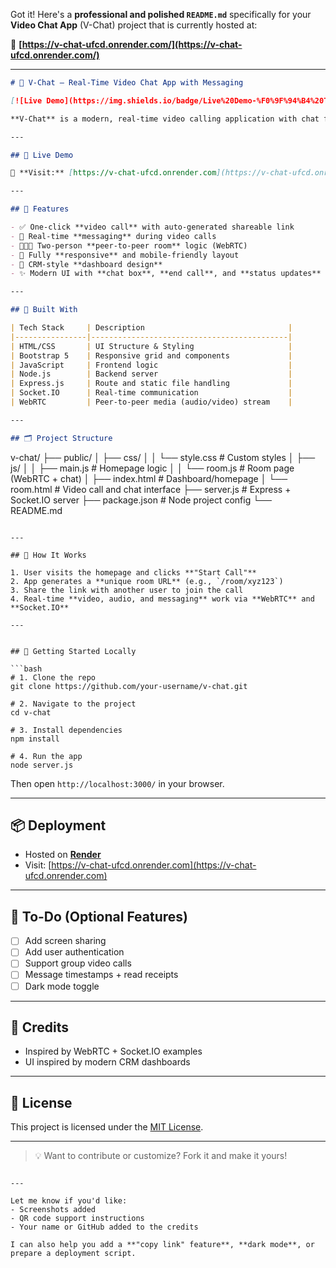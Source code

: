 Got it! Here's a **professional and polished `README.md`** specifically for your **Video Chat App** (V-Chat) project that is currently hosted at:

🔗 **[https://v-chat-ufcd.onrender.com/](https://v-chat-ufcd.onrender.com/)**

---

```markdown
# 🎥 V-Chat — Real-Time Video Chat App with Messaging

[![Live Demo](https://img.shields.io/badge/Live%20Demo-%F0%9F%94%B4%20Try%20Now-blue?style=for-the-badge)](https://v-chat-ufcd.onrender.com/)

**V-Chat** is a modern, real-time video calling application with chat functionality and a clean CRM-style dashboard UI. Built using **WebRTC**, **Socket.IO**, and **Node.js**, it allows users to initiate video calls and send instant messages over a peer-to-peer connection — all from a sleek, responsive interface.

---

## 🚀 Live Demo

🔗 **Visit:** [https://v-chat-ufcd.onrender.com](https://v-chat-ufcd.onrender.com)

---

## 📸 Features

- ✅ One-click **video call** with auto-generated shareable link
- 💬 Real-time **messaging** during video calls
- 🧑‍🤝‍🧑 Two-person **peer-to-peer room** logic (WebRTC)
- 📱 Fully **responsive** and mobile-friendly layout
- 🧭 CRM-style **dashboard design**
- ✨ Modern UI with **chat box**, **end call**, and **status updates**

---

## 🧱 Built With

| Tech Stack     | Description                                |
|----------------|--------------------------------------------|
| HTML/CSS       | UI Structure & Styling                     |
| Bootstrap 5    | Responsive grid and components             |
| JavaScript     | Frontend logic                             |
| Node.js        | Backend server                             |
| Express.js     | Route and static file handling             |
| Socket.IO      | Real-time communication                    |
| WebRTC         | Peer-to-peer media (audio/video) stream    |

---

## 🗂️ Project Structure

```

v-chat/
├── public/
│   ├── css/
│   │   └── style.css         # Custom styles
│   ├── js/
│   │   ├── main.js           # Homepage logic
│   │   └── room.js           # Room page (WebRTC + chat)
│   ├── index.html            # Dashboard/homepage
│   └── room.html             # Video call and chat interface
├── server.js                 # Express + Socket.IO server
├── package.json              # Node project config
└── README.md

````

---

## 🔧 How It Works

1. User visits the homepage and clicks **"Start Call"**
2. App generates a **unique room URL** (e.g., `/room/xyz123`)
3. Share the link with another user to join the call
4. Real-time **video, audio, and messaging** work via **WebRTC** and **Socket.IO**

---


## 🚀 Getting Started Locally

```bash
# 1. Clone the repo
git clone https://github.com/your-username/v-chat.git

# 2. Navigate to the project
cd v-chat

# 3. Install dependencies
npm install

# 4. Run the app
node server.js
````

Then open `http://localhost:3000/` in your browser.

---

## 📦 Deployment

* Hosted on [**Render**](https://render.com)
* Visit: [https://v-chat-ufcd.onrender.com](https://v-chat-ufcd.onrender.com)

---

## 📌 To-Do (Optional Features)

* [ ] Add screen sharing
* [ ] Add user authentication
* [ ] Support group video calls
* [ ] Message timestamps + read receipts
* [ ] Dark mode toggle

---

## 🙌 Credits

* Inspired by WebRTC + Socket.IO examples
* UI inspired by modern CRM dashboards

---

## 📝 License

This project is licensed under the [MIT License](LICENSE).

---

> 💡 Want to contribute or customize? Fork it and make it yours!

```

---

Let me know if you'd like:
- Screenshots added
- QR code support instructions
- Your name or GitHub added to the credits

I can also help you add a **"copy link" feature**, **dark mode**, or prepare a deployment script.
```
